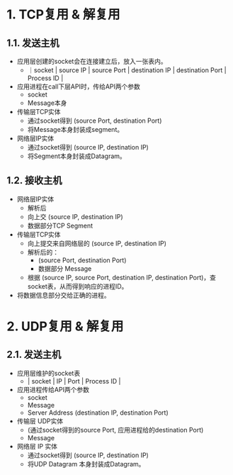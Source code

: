 # 1. TCP复用 & 解复用
## 1.1. 发送主机
- 应用层创建的socket会在连接建立后，放入一张表内。
	- ｜socket | source IP | source Port | destination IP | destination Port | Process ID |
- 应用进程在call下层API时，传给API两个参数
	- socket
	- Message本身
- 传输层TCP实体
	- 通过socket得到 (source Port, destination Port)
	- 将Message本身封装成segment。
- 网络层IP实体
	- 通过socket得到 (source IP, destination IP)
	- 将Segment本身封装成Datagram。
## 1.2. 接收主机
- 网络层IP实体
	- 解析后
	- 向上交 (source IP, destination IP)
	- 数据部分TCP Segment
- 传输层TCP实体
	- 向上提交来自网络层的 (source IP, destination IP)
	- 解析后的：
		- (source Port, destination Port)
		- 数据部分 Message
	- 根据 (source IP, source Port, destination IP, destination Port)，查socket表，从而得到响应的进程ID。
- 将数据信息部分交给正确的进程。
# 2. UDP复用 & 解复用
## 2.1. 发送主机
- 应用层维护的socket表
	- | socket | IP | Port | Process ID |
- 应用进程传给API两个参数
	- socket
	- Message
	- Server Address (destination IP, destination Port)
- 传输层 UDP实体
	- (通过socket得到的source Port, 应用进程给的destination Port)
	- Message
- 网络层 IP 实体
	- 通过socket得到 (source IP, destination IP)
	- 将UDP Datagram 本身封装成Datagram。